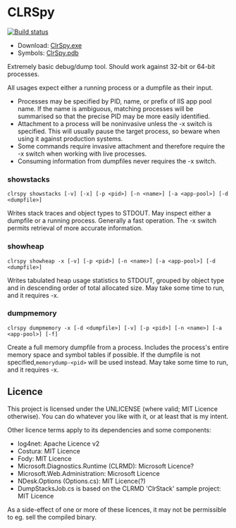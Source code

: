 # CLRSpy 

[![Build status](https://ci.appveyor.com/api/projects/status/tcx7r9d81t1cj5ku/branch/master?svg=true)](https://ci.appveyor.com/project/alex-davidson/clrspy-khif0/branch/master)

* Download: [ClrSpy.exe](https://ci.appveyor.com/api/projects/alex-davidson/clrspy-khif0/artifacts/ClrSpy/bin/Release/net461/ClrSpy.exe?branch=master)
* Symbols: [ClrSpy.pdb](https://ci.appveyor.com/api/projects/alex-davidson/clrspy-khif0/artifacts/ClrSpy/bin/Release/net461/ClrSpy.pdb?branch=master)

Extremely basic debug/dump tool. Should work against 32-bit or 64-bit processes.

All usages expect either a running process or a dumpfile as their input.
* Processes may be specified by PID, name, or prefix of IIS app pool name. If the name is ambiguous, matching processes will be summarised so that the precise PID may be more easily identified.
* Attachment to a process will be noninvasive unless the -x switch is specified. This will usually pause the target process, so beware when using it against production systems.
* Some commands require invasive attachment and therefore require the -x switch when working with live processes.
* Consuming information from dumpfiles never requires the -x switch.

### showstacks

    clrspy showstacks [-v] [-x] [-p <pid>] [-n <name>] [-a <app-pool>] [-d <dumpfile>]

Writes stack traces and object types to STDOUT. May inspect either a dumpfile or a running process.
Generally a fast operation. The -x switch permits retrieval of more accurate information.

### showheap

    clrspy showheap -x [-v] [-p <pid>] [-n <name>] [-a <app-pool>] [-d <dumpfile>]
    
Writes tabulated heap usage statistics to STDOUT, grouped by object type and in descending order of total allocated size.
May take some time to run, and it requires -x.

### dumpmemory

    clrspy dumpmemory -x [-d <dumpfile>] [-v] [-p <pid>] [-n <name>] [-a <app-pool>] [-f]

Create a full memory dumpfile from a process. Includes the process's entire memory space and symbol tables if possible.
If the dumpfile is not specified,`memorydump-<pid>` will be used instead.
May take some time to run, and it requires -x.

## Licence

This project is licensed under the UNLICENSE (where valid; MIT Licence otherwise). You can do whatever you like with it, or at least that is my intent.

Other licence terms apply to its dependencies and some components:
* log4net: Apache Licence v2
* Costura: MIT Licence
* Fody: MIT Licence
* Microsoft.Diagnostics.Runtime (CLRMD): Microsoft Licence?
* Microsoft.Web.Administration: Microsoft Licence
* NDesk.Options (Options.cs): MIT Licence(?)
* DumpStacksJob.cs is based on the CLRMD 'ClrStack' sample project: MIT Licence

As a side-effect of one or more of these licences, it may not be permissible to eg. sell the compiled binary.
